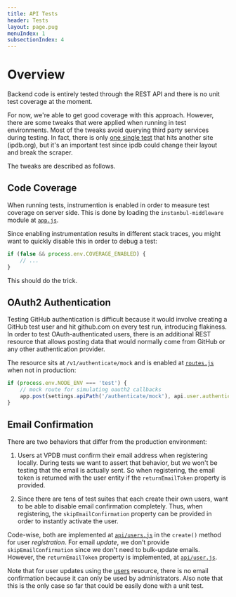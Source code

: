 ```yaml
---
title: API Tests
header: Tests
layout: page.pug
menuIndex: 1
subsectionIndex: 4
---
```


# Overview

Backend code is entirely tested through the REST API and there is no unit test
coverage at the moment.

For now, we're able to get good coverage with this approach. However, there are
some tweaks that were applied when running in test environments. Most of the
tweaks avoid querying third party services during testing. In fact, there is
only [one single test][ipdbtest] that hits another site (ipdb.org), but it's an
important test since ipdb could change their layout and break the scraper.

The tweaks are described as follows.

## Code Coverage

When running tests, instrumention is enabled in order to measure test coverage
on server side. This is done by loading the `instanbul-middleware` module at
[`app.js`][coverage].

Since enabling instrumentation results in different stack traces, you might
want to quickly disable this in order to debug a test:

```javascript
if (false && process.env.COVERAGE_ENABLED) {
	// ...
}
```

This should do the trick.

## OAuth2 Authentication

Testing GitHub authentication is difficult because it would involve creating a
GitHub test user and hit github.com on every test run, introducing flakiness.
In order to test OAuth-authenticated users, there is an additional REST
resource that allows posting data that would normally come from GitHub or any
other authentication provider.

The resource sits at `/v1/authenticate/mock` and is enabled at [`routes.js`][oauthmock]
when not in production:

```javascript
if (process.env.NODE_ENV === 'test') {
	// mock route for simulating oauth2 callbacks
	app.post(settings.apiPath('/authenticate/mock'), api.user.authenticateOAuth2Mock);
}
```

## Email Confirmation

There are two behaviors that differ from the production environment:

1. Users at VPDB must confirm their email address when registering locally.
   During tests we want to assert that behavior, but we won't be testing that
   the email is actually sent. So when registering, the email token is returned
   with the user entity if the `returnEmailToken` property is provided.

2. Since there are tens of test suites that each create their own users, want
   to be able to disable email confirmation completely. Thus, when registering,
   the `skipEmailConfirmation` property can be provided in order to instantly
   activate the user.

Code-wise, both are implemented at [`api/users.js`][usersjs] in the `create()`
method for user *registration*. For email *update*, we don't provide
`skipEmailConfirmation` since we don't need to bulk-update emails. However, the
`returnEmailToken` property is implemented, at [`api/user.js`][userjs].

Note that for user updates using the [users][apiusers] resource, there is no
email confirmation because it can only be used by administrators. Also note
that this is the only case so far that could be easily done with a unit test.


[coverage]: https://github.com/freezy/node-vpdb/blob/master/app.js#L10
[oauthmock]: https://github.com/freezy/node-vpdb/blob/master/server/routes.js#L58
[ipdbtest]: https://github.com/freezy/node-vpdb/blob/master/test/api/ipdb.test.js#L26
[usersjs]: https://github.com/freezy/node-vpdb/blob/master/server/controllers/api/users.js
[userjs]: https://github.com/freezy/node-vpdb/blob/master/server/controllers/api/user.js
[apiusers]: api://core/put/users/{user_id}